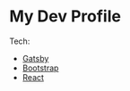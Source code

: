 # My Dev Profile

Tech: 
  - [Gatsby](https://www.gatsbyjs.com/) 
  - [Bootstrap](https://getbootstrap.com/)
  - [React](https://reactjs.org/)